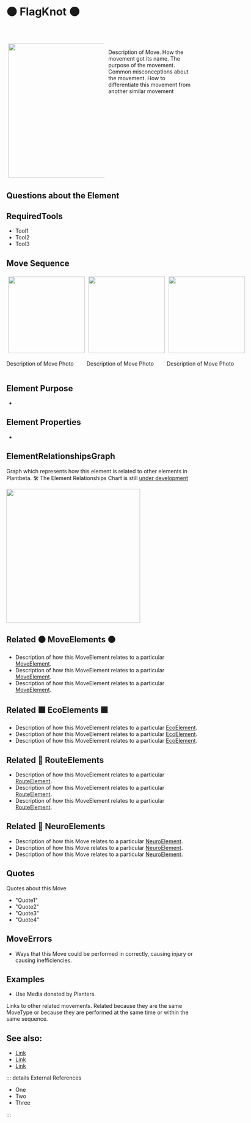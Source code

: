 # 🟠 <move>FlagKnot </move>🟠


<div style="display: flex; width: %100; margin-top: 50px;">
    <div style="margin: 5px; width: 50%">
        <img height="350" width="350" src="/Move/MoveImage.png"/>
    </div>
    <div style="margin: 5px; width: 50%">
        <p >Description of Move. How the movement got its name. The purpose of the movement. Common misconceptions about the movement. How to differentiate this movement from another similar movement</p>
    </div>
</div>

## Questions about the Element

## RequiredTools

- Tool1
- Tool2
- Tool3

## <move>Move Sequence</move>

<div style="display: flex">
    <div>
        <img style="margin: 5px" height="200" width="200" src="/Move/MoveImage.png"/>
        <p>Description of Move Photo</p>
    </div>
    <div>
        <img style="margin: 5px" height="200" width="200" src="/Move/MoveImage.png"/>
        <p>Description of Move Photo</p>
    </div>
    <div>
        <img style="margin: 5px" height="200" width="200" src="/Move/MoveImage.png"/>
        <p>Description of Move Photo</p>
    </div>
    
    
</div>

## Element Purpose

- 

## Element Properties

- 


## ElementRelationshipsGraph

Graph which represents how this element is related to other elements in Plantbeta.
🛠 The Element Relationships Chart is still [under development](/development/ElementRelationshipDiagram)

<img height="350" width="350" src="/DirectedGraph_UndirectedGraph.png"/>

## Related 🟠 <move>MoveElements </move>🟠
- Description of how this MoveElement relates to a particular [<move>MoveElement</move>](/reference/Move/MoveOverview).
- Description of how this MoveElement relates to a particular [<move>MoveElement</move>](/reference/Move/MoveOverview).
- Description of how this MoveElement relates to a particular [<move>MoveElement</move>](/reference/Move/MoveOverview).

## Related 🟩<envi> EcoElements </envi>🟩
- Description of how this MoveElement relates to a particular [EcoElement](/reference/Eco/EcoOverview).
- Description of how this MoveElement relates to a particular [EcoElement](/reference/Eco/EcoOverview).
- Description of how this MoveElement relates to a particular [EcoElement](/reference/Eco/EcoOverview).
## Related 🔺 RouteElements
- Description of how this MoveElement relates to a particular [<route>RouteElement</route>](/reference/Route/RouteOverview).
- Description of how this MoveElement relates to a particular [<route>RouteElement</route>](/reference/Route/RouteOverview).
- Description of how this MoveElement relates to a particular [<route>RouteElement</route>](/reference/Route/RouteOverview).

## Related 💜 <neuro>NeuroElements</neuro>
- Description of how this Move relates to a particular [<neuro>NeuroElement</neuro>](/reference/Neuro/NeuroOverview).
- Description of how this Move relates to a particular [<neuro>NeuroElement</neuro>](/reference/Neuro/NeuroOverview).
- Description of how this Move relates to a particular [<neuro>NeuroElement</neuro>](/reference/Neuro/NeuroOverview).
## Quotes

Quotes about this Move

- "Quote1"
- "Quote2"
- "Quote3"
- "Quote4"

## MoveErrors

- Ways that this Move could be performed in correctly, causing injury or causing inefficiencies.

## Examples

- Use Media donated by Planters. 



Links to other related movements. Related because they are the same MoveType or because they are performed at the same time or within the same sequence. 

## See also:

- [Link]()
- [Link]()
- [Link]()

::: details External References

- One
- Two
- Three

:::

